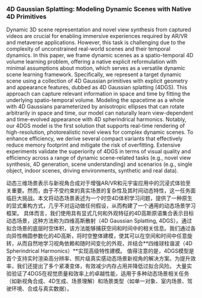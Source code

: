 ### 4D Gaussian Splatting: Modeling Dynamic Scenes with Native 4D Primitives

Dynamic 3D scene representation and novel view synthesis from captured videos are crucial for enabling immersive experiences required by AR/VR and metaverse applications. However, this task is challenging due to the complexity of unconstrained real-world scenes and their temporal dynamics. In this paper, we frame dynamic scenes as a spatio-temporal 4D volume learning problem, offering a native explicit reformulation with minimal assumptions about motion, which serves as a versatile dynamic scene learning framework. Specifically, we represent a target dynamic scene using a collection of 4D Gaussian primitives with explicit geometry and appearance features, dubbed as 4D Gaussian splatting (4DGS). This approach can capture relevant information in space and time by fitting the underlying spatio-temporal volume. Modeling the spacetime as a whole with 4D Gaussians parameterized by anisotropic ellipses that can rotate arbitrarily in space and time, our model can naturally learn view-dependent and time-evolved appearance with 4D spherindrical harmonics. Notably, our 4DGS model is the first solution that supports real-time rendering of high-resolution, photorealistic novel views for complex dynamic scenes. To enhance efficiency, we derive several compact variants that effectively reduce memory footprint and mitigate the risk of overfitting. Extensive experiments validate the superiority of 4DGS in terms of visual quality and efficiency across a range of dynamic scene-related tasks (e.g., novel view synthesis, 4D generation, scene understanding) and scenarios (e.g., single object, indoor scenes, driving environments, synthetic and real data).

动态三维场景表示与新视角合成对于增强AR/VR和元宇宙应用中的沉浸式体验至关重要。然而，由于不受约束的真实场景的复杂性及其时间动态特性，这一任务面临巨大挑战。本文将动态场景表述为一个时空4D体积学习问题，提供了一种原生的显式重构方式，几乎不对运动做任何假设，从而构建了一个通用的动态场景学习框架。
具体而言，我们使用具有显式几何和外观特征的4D高斯原语集合表示目标动态场景，这种方法称为四维高斯散射（4D Gaussian Splatting, 4DGS）。通过拟合场景的底层时空体积，该方法能够捕获空间和时间中的相关信息。我们通过各向异性椭圆参数化的4D高斯，将时空整体建模，使其可以在空间和时间中任意旋转，从而自然地学习视角依赖和随时间变化的外观，并结合**四维球柱谐波（4D Spherindrical Harmonics）**实现高级特性建模。
值得注意的是，4DGS模型是首个支持实时渲染高分辨率、照片级真实感动态场景新视角的解决方案。为提升效率，我们还提出了多个紧凑变体，有效减少内存占用并降低过拟合风险。
大量实验验证了4DGS在视觉质量和效率上的卓越性能，适用于多种动态场景相关任务（如新视角合成、4D生成、场景理解）和场景类型（如单一对象、室内场景、驾驶环境、合成与真实数据）。
